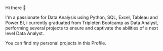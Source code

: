 Hi there 👋

I'm a passionate for Data Analysis  using Python, SQL, Excel, Tableau and Power BI, i currently graduated from Tripleten Bootcamp as Data Analyst,
performing several projects to ensure and captivate the abilities of a next level Data Analyst.

You can find my personal projects in this Profile.

<!--
**mariobarragan021/mariobarragan021** is a ✨ _special_ ✨ repository because its `README.md` (this file) appears on your GitHub profile.

Hi, I'm a passionate for Data Analysis  using Python, SQL, Excel, Tableau and Power BI, i currently graduated from Tripleten Bootcamp as Data Analyst,
performing several projects to ensure and captivate the abilities of a next level Data Analyst.

You can find my personal projects in this Profile. 
